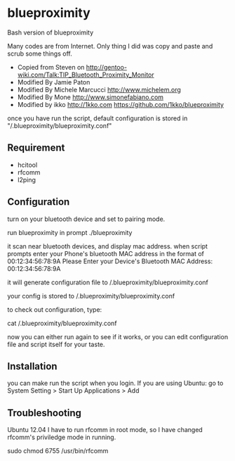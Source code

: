 blueproximity
=============
Bash version of blueproximity

Many codes are from Internet. Only thing I did was copy and paste and scrub some things off.

- Copied from Steven on http://gentoo-wiki.com/Talk:TIP_Bluetooth_Proximity_Monitor
- Modified By Jamie Paton 
- Modified By Michele Marcucci http://www.michelem.org
- Modified By Mone http://www.simonefabiano.com
- Modified by ikko http://1kko.com https://github.com/1kko/blueproximity

once you have run the script,
default configuration is stored in "<your home dir>/.blueproximity/blueproximity.conf"


Requirement
----
- hcitool
- rfcomm
- l2ping


Configuration
----
turn on your bluetooth device and set to pairing mode.

run blueproximity in prompt
 ./blueproximity

it scan near bluetooth devices, and display mac address.
when script prompts enter your Phone's bluetooth MAC address in the format of 00:12:34:56:78:9A
 Please Enter your Device's Bluetooth MAC Address: 00:12:34:56:78:9A

it will generate configuration file to <your homedir>/.blueproximity/blueproximity.conf

 your config is stored to <your homedir>/.blueproximity/blueproximity.conf

 to check out configuration, type:

   cat <your homedir>/.blueproximity/blueproximity.conf


now you can either run again to see if it works, or
you can edit configuration file and script itself for your taste.


Installation
----
you can make run the script when you login.
If you are using Ubuntu:
go to System Setting > Start Up Applications > Add 

Troubleshooting
----
Ubuntu 12.04 I have to run rfcomm in root mode, so I have changed rfcomm's priviledge mode in running.

sudo chmod 6755 /usr/bin/rfcomm